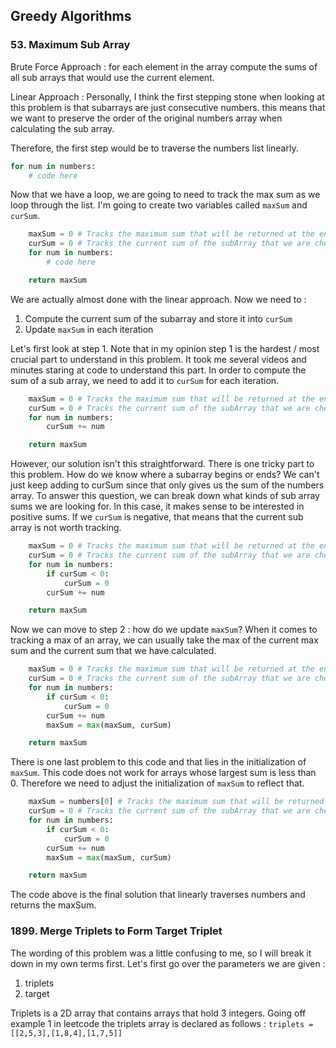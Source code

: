 ## Greedy Algorithms

### 53. Maximum Sub Array
Brute Force Approach : 
for each element in the array compute the sums of all sub arrays that would use the current element. 

Linear Approach : 
Personally, I think the first stepping stone when looking at this problem is that subarrays are just consecutive numbers. this means that we want to preserve the order of the original numbers array when calculating the sub array.

Therefore, the first step would be to traverse the numbers list linearly. 
```python
for num in numbers:
    # code here
```

Now that we have a loop, we are going to need to track the max sum as we loop through the list. I'm going to create two variables called `maxSum` and `curSum`.

```python
    maxSum = 0 # Tracks the maximum sum that will be returned at the end
    curSum = 0 # Tracks the current sum of the subArray that we are checking
    for num in numbers: 
        # code here

    return maxSum 
```

We are actually almost done with the linear approach. Now we need to :
1. Compute the current sum of the subarray and store it into `curSum`
2. Update `maxSum` in each iteration

Let's first look at step 1. Note that in my opinion step 1 is the hardest / most crucial part to understand in this problem. It took me several videos and minutes staring at code to understand this part. In order to compute the sum of a sub array, we need to add it to `curSum` for each iteration. 

```python
    maxSum = 0 # Tracks the maximum sum that will be returned at the end
    curSum = 0 # Tracks the current sum of the subArray that we are checking
    for num in numbers: 
        curSum += num

    return maxSum 
```

However, our solution isn't this straightforward. There is one tricky part to this problem. How do we know where a subarray begins or ends? We can't just keep adding to curSum since that only gives us the sum of the numbers array. To answer this question, we can break down what kinds of sub array sums we are looking for. In this case, it makes sense to be interested in positive sums. If we `curSum` is negative, that means that the current sub array is not worth tracking.

```python
    maxSum = 0 # Tracks the maximum sum that will be returned at the end
    curSum = 0 # Tracks the current sum of the subArray that we are checking
    for num in numbers: 
        if curSum < 0:
            curSum = 0
        curSum += num

    return maxSum 
```

Now we can move to step 2 : how do we update `maxSum`? When it comes to tracking a max of an array, we can usually take the max of the current max sum and the current sum that we have calculated.

```python
    maxSum = 0 # Tracks the maximum sum that will be returned at the end
    curSum = 0 # Tracks the current sum of the subArray that we are checking
    for num in numbers: 
        if curSum < 0:
            curSum = 0
        curSum += num
        maxSum = max(maxSum, curSum)

    return maxSum 
```

There is one last problem to this code and that lies in the initialization of `maxSum`. This code does not work for arrays whose largest sum is less than 0. Therefore we need to adjust the initialization of `maxSum` to reflect that. 

```python
    maxSum = numbers[0] # Tracks the maximum sum that will be returned at the end
    curSum = 0 # Tracks the current sum of the subArray that we are checking
    for num in numbers: 
        if curSum < 0:
            curSum = 0
        curSum += num
        maxSum = max(maxSum, curSum)

    return maxSum 
```

The code above is the final solution that linearly traverses numbers and returns the maxSum. 

### 1899. Merge Triplets to Form Target Triplet

The wording of this problem was a little confusing to me, so I will break it down in my own terms first. Let's first go over the parameters we are given :
1. triplets 
2. target

Triplets is a 2D array that contains arrays that hold 3 integers. Going off example 1 in leetcode the triplets array is declared as follows : `triplets = [[2,5,3],[1,8,4],[1,7,5]]`